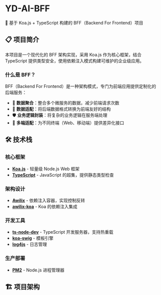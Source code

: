 # YD-AI-BFF

🚀 基于 Koa.js + TypeScript 构建的 BFF（Backend For Frontend）项目

## 📋 项目简介

本项目是一个现代化的 BFF 架构实现，采用 Koa.js 作为核心框架，结合 TypeScript 提供类型安全，使用依赖注入模式构建可维护的企业级应用。

### 什么是 BFF？

BFF（Backend For Frontend）是一种架构模式，专门为前端应用提供定制化的后端服务：
- 🎯 **数据聚合**：整合多个微服务的数据，减少前端请求次数
- 🔄 **数据适配**：将后端数据格式转换为前端友好的结构
- 🛡️ **业务逻辑封装**：将复杂的业务逻辑在服务端处理
- 📱 **多端适配**：为不同终端（Web、移动端）提供差异化接口

## 🛠️ 技术栈

### 核心框架
- **[Koa.js](https://koajs.com/)** - 轻量级 Node.js Web 框架
- **[TypeScript](https://www.typescriptlang.org/)** - JavaScript 的超集，提供静态类型检查

### 架构设计
- **[Awilix](https://github.com/jeffijoe/awilix)** - 依赖注入容器，实现控制反转
- **[awilix-koa](https://github.com/jeffijoe/awilix-koa)** - Koa 的依赖注入集成

### 开发工具
- **[ts-node-dev](https://github.com/wclr/ts-node-dev)** - TypeScript 开发服务器，支持热重载
- **[koa-swig](https://github.com/koa-modules/swig)** - 模板引擎
- **[log4js](https://github.com/log4js-node/log4js-node)** - 日志管理

### 生产部署
- **[PM2](https://pm2.keymetrics.io/)** - Node.js 进程管理器

## 🏗️ 项目架构
